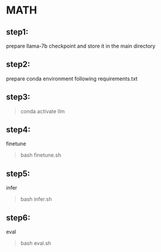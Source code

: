 # MATH

## step1:
prepare llama-7b checkpoint and store it in the main directory

## step2:
prepare conda environment following requirements.txt

## step3:
> conda activate llm

## step4:
finetune
> bash finetune.sh

## step5:
infer
> bash infer.sh

## step6:
eval
> bash eval.sh
